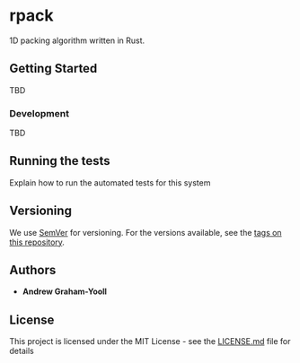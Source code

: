 # rpack

1D packing algorithm written in Rust.

## Getting Started

TBD

### Development

TBD

## Running the tests

Explain how to run the automated tests for this system

## Versioning

We use [SemVer](http://semver.org/) for versioning. For the versions available, see the [tags on this repository](https://github.com/andrewgy8/rpack/tags). 

## Authors

* **Andrew Graham-Yooll** 

## License

This project is licensed under the MIT License - see the [LICENSE.md](LICENSE.md) file for details
